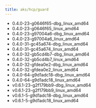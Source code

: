 ```yaml
---
title: aks/hcp/guard
---
```

- 0.4.0-23-g0646f65-dbg_linux_amd64
- 0.4.0-23-g0646f65_linux_amd64
- 0.4.0-23-g97004a6-dbg_linux_amd64
- 0.4.0-23-g97004a6_linux_amd64
- 0.4.0-31-gc45a674-dbg_linux_amd64
- 0.4.0-31-gc45a674_linux_amd64
- 0.4.0-32-gb5cd4b7-dbg_linux_amd64
- 0.4.0-32-gb5cd4b7_linux_amd64
- 0.4.0-32-gfdea0e2-dbg_linux_amd64
- 0.4.0-32-gfdea0e2_linux_amd64
- 0.4.0-64-g9d1adc18-dbg_linux_amd64
- 0.4.0-64-g9d1adc18_linux_amd64
- v0.6.1-23-g2f179bb9-dbg_linux_amd64
- v0.6.1-23-g2f179bb9_linux_amd64
- v0.6.1-5-g9d1adc18-dbg_linux_amd64
- v0.6.1-5-g9d1adc18_linux_amd64
